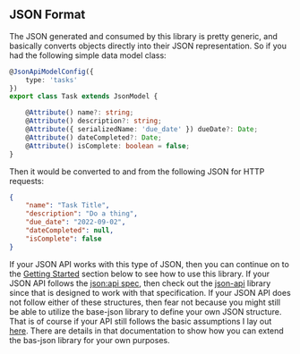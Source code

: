 ## JSON Format

The JSON generated and consumed by this library is pretty generic, and basically
converts objects directly into their JSON representation. So if you had the 
following simple data model class:

```typescript
@JsonApiModelConfig({
    type: 'tasks'
})
export class Task extends JsonModel {

    @Attribute() name?: string;
    @Attribute() description?: string;
    @Attribute({ serializedName: 'due_date' }) dueDate?: Date;
    @Attribute() dateCompleted?: Date;
    @Attribute() isComplete: boolean = false;
}
```

Then it would be converted to and from the following JSON for HTTP requests:

```json
{
    "name": "Task Title",
    "description": "Do a thing",
    "due_date": "2022-09-02",
    "dateCompleted": null,
    "isComplete": false
}
```

If your JSON API works with this type of JSON, then you can continue on to the
[Getting Started](#getting-started) section below to see how to use this 
library. If your JSON API follows the [json:api spec](https://jsonapi.org/),
then check out the [json-api](projects/json-api) library since that is designed
to work with that specification. If your JSON API does not follow either of
these structures, then fear not because you might still be able to utilize the
base-json library to define your own JSON structure. That is of course if your
API still follows the basic assumptions I lay out 
[here](../base-json/README.md#background-how-and-why-this-library-came-to-be).
There are details in that documentation to show how you can extend the bas-json
library for your own purposes.
